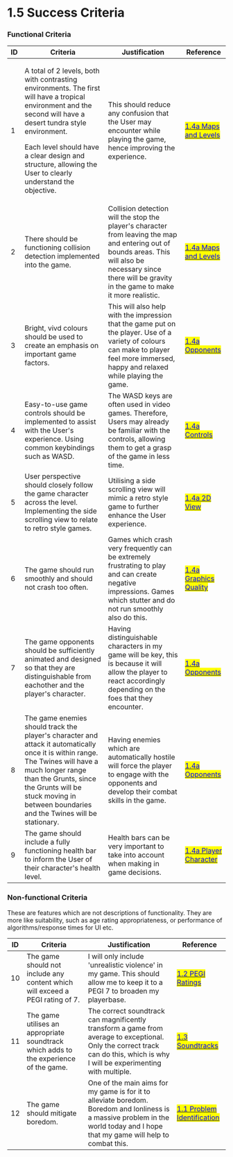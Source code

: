 # 1.5 Success Criteria

### Functional Criteria

| ID | Criteria                                                                                                                                                                                                                                                                                        | Justification                                                                                                                                                                                                  | Reference                                                                                                                                                                                    |
| -- | ----------------------------------------------------------------------------------------------------------------------------------------------------------------------------------------------------------------------------------------------------------------------------------------------- | -------------------------------------------------------------------------------------------------------------------------------------------------------------------------------------------------------------- | -------------------------------------------------------------------------------------------------------------------------------------------------------------------------------------------- |
| 1  | <p>A total of 2 levels, both with contrasting environments. The first will have a tropical environment and the second will have a desert tundra style environment.</p><p></p><p>Each level should have a clear design and structure, allowing the User to clearly understand the objective.</p> | This should reduce any confusion that the User may encounter while playing the game, hence improving the experience.                                                                                           | [<mark style="color:blue;">1.4a Maps and Levels</mark>](1.4a-features-of-the-proposed-solution.md#maps-and-levels)                                                                           |
| 2  | There should be functioning collision detection implemented into the game.                                                                                                                                                                                                                      | Collision detection will the stop the player's character from leaving the map and entering out of bounds areas. This will also be necessary since there will be gravity in the game to make it more realistic. | [<mark style="color:blue;">1.4a Maps and Levels</mark>](1.4a-features-of-the-proposed-solution.md#maps-and-levels)                                                                           |
| 3  | Bright, vivd colours should be used to create an emphasis on important game factors.                                                                                                                                                                                                            | This will also help with the impression that the game put on the player. Use of a variety of colours can make to player feel more immersed, happy and relaxed while playing the game.                          | [<mark style="color:blue;">1.4a Opponents</mark>](1.4a-features-of-the-proposed-solution.md#opponents)                                                                                       |
| 4  | Easy-to-use game controls should be implemented to assist with the User's experience. Using common keybindings such as WASD.                                                                                                                                                                    | The WASD keys are often used in video games. Therefore, Users may already be familiar with the controls, allowing them to get a grasp of the game in less time.                                                | [<mark style="color:blue;">1.4</mark>](1.4a-features-of-the-proposed-solution.md#controls.)[<mark style="color:blue;">a Controls</mark>](1.4a-features-of-the-proposed-solution.md#controls) |
| 5  | User perspective should closely follow the game character across the level. Implementing the side scrolling view to relate to retro style games.                                                                                                                                                | Utilising a side scrolling view will mimic a retro style game to further enhance the User experience.                                                                                                          | [<mark style="color:blue;">1.4a 2D V</mark>](1.4a-features-of-the-proposed-solution.md#2d-view.)[<mark style="color:blue;">iew</mark>](1.4a-features-of-the-proposed-solution.md#2d-view)    |
| 6  | The game should run smoothly and should not crash too often.                                                                                                                                                                                                                                    | Games which crash very frequently can be extremely frustrating to play and can create negative impressions. Games which stutter and do not run smoothly also do this.                                          | [<mark style="color:blue;">1.4a Graphics Quality</mark>](1.4a-features-of-the-proposed-solution.md#graphics-quality)                                                                         |
| 7  | The game opponents should be sufficiently animated and designed so that they are distinguishable from eachother and the player's character.                                                                                                                                                     | Having distinguishable characters in my game will be key, this is because it will allow the player to react accordingly depending on the foes that they encounter.                                             | [<mark style="color:blue;">1.4a Opponents</mark>](1.4a-features-of-the-proposed-solution.md#opponents)                                                                                       |
| 8  | The game enemies should track the player's character and attack it automatically once it is within range. The Twines will have a much longer range than the Grunts, since the Grunts will be stuck moving in between boundaries and the Twines will be stationary.                              | Having enemies which are automatically hostile will force the player to engage with the opponents and develop their combat skills in the game.                                                                 | [<mark style="color:blue;">1.4a Opponents</mark>](1.4a-features-of-the-proposed-solution.md#opponents)                                                                                       |
| 9  | The game should include a fully functioning health bar to inform the User of their character's health level.                                                                                                                                                                                    | Health bars can be very important to take into account when making in game decisions.                                                                                                                          | [<mark style="color:blue;">1.4a Player Character</mark>](1.4a-features-of-the-proposed-solution.md#player-character)                                                                         |

### Non-functional Criteria

These are features which are not descriptions of functionality. They are more like suitability, such as age rating appropriateness, or performance of algorithms/response times for UI etc.

| ID | Criteria                                                                              | Justification                                                                                                                                                                    | Reference                                                                                    |
| -- | ------------------------------------------------------------------------------------- | -------------------------------------------------------------------------------------------------------------------------------------------------------------------------------- | -------------------------------------------------------------------------------------------- |
| 10 | The game should not include any content which will exceed a PEGI rating of 7.         | I will only include 'unrealistic violence' in my game. This should allow me to keep it to a PEGI 7 to broaden my playerbase.                                                     | [<mark style="color:blue;">1.2 PEGI Ratings</mark>](1.2-stakeholders.md#pegi-ratings)        |
| 11 | The game utilises an appropriate soundtrack which adds to the experience of the game. | The correct soundtrack can magnificently transform a game from average to exceptional. Only the correct track can do this, which is why I will be experimenting with multiple.   | [<mark style="color:blue;">1.3 Soundtracks</mark>](1.3-research-the-problem.md#celeste)      |
| 12 | The game should mitigate boredom.                                                     | One of the main aims for my game is for it to alleviate boredom. Boredom and lonliness is a massive problem in the world today and I hope that my game will help to combat this. | [<mark style="color:blue;">1.1 Problem Identification</mark>](1.1-problem-identification.md) |
